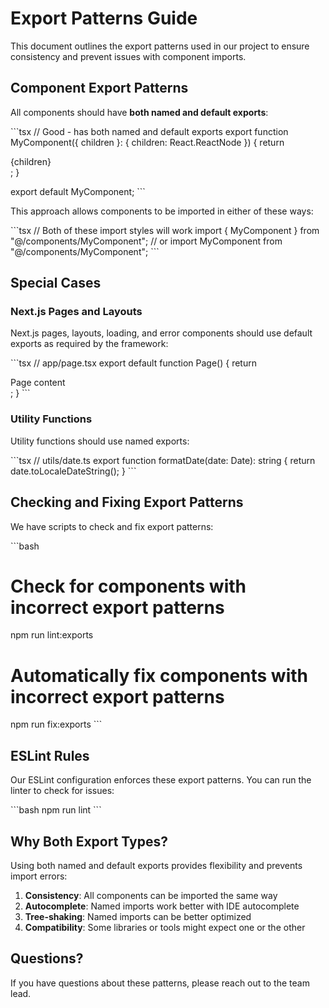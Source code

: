 # Export Patterns Guide

This document outlines the export patterns used in our project to ensure consistency and prevent issues with component imports.

## Component Export Patterns

All components should have **both named and default exports**:

\`\`\`tsx
// Good - has both named and default exports
export function MyComponent({ children }: { children: React.ReactNode }) {
  return <div>{children}</div>;
}

export default MyComponent;
\`\`\`

This approach allows components to be imported in either of these ways:

\`\`\`tsx
// Both of these import styles will work
import { MyComponent } from "@/components/MyComponent";
// or
import MyComponent from "@/components/MyComponent";
\`\`\`

## Special Cases

### Next.js Pages and Layouts

Next.js pages, layouts, loading, and error components should use default exports as required by the framework:

\`\`\`tsx
// app/page.tsx
export default function Page() {
  return <div>Page content</div>;
}
\`\`\`

### Utility Functions

Utility functions should use named exports:

\`\`\`tsx
// utils/date.ts
export function formatDate(date: Date): string {
  return date.toLocaleDateString();
}
\`\`\`

## Checking and Fixing Export Patterns

We have scripts to check and fix export patterns:

\`\`\`bash
# Check for components with incorrect export patterns
npm run lint:exports

# Automatically fix components with incorrect export patterns
npm run fix:exports
\`\`\`

## ESLint Rules

Our ESLint configuration enforces these export patterns. You can run the linter to check for issues:

\`\`\`bash
npm run lint
\`\`\`

## Why Both Export Types?

Using both named and default exports provides flexibility and prevents import errors:

1. **Consistency**: All components can be imported the same way
2. **Autocomplete**: Named imports work better with IDE autocomplete
3. **Tree-shaking**: Named imports can be better optimized
4. **Compatibility**: Some libraries or tools might expect one or the other

## Questions?

If you have questions about these patterns, please reach out to the team lead.
